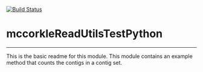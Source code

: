 [![Build Status](https://travis-ci.org/mccorkle/mccorkleReadUtilsTestPython.svg?branch=master)](https://travis-ci.org/mccorkle/mccorkleReadUtilsTestPython)

# mccorkleReadUtilsTestPython
---

This is the basic readme for this module. This module contains an example method that counts the contigs in a contig set.